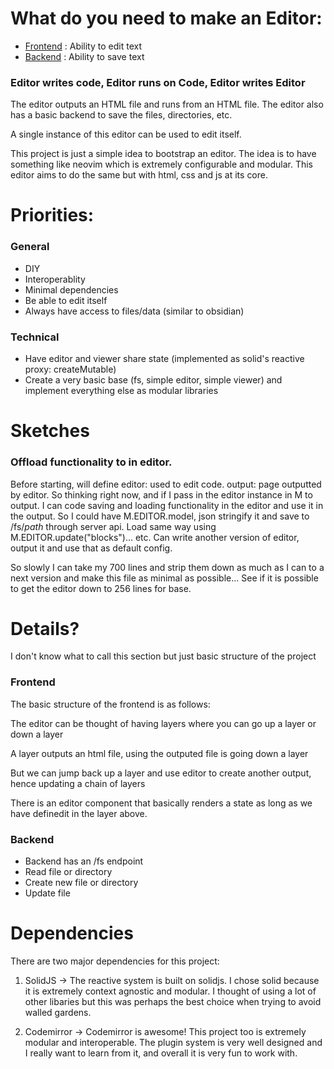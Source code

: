 # What do you need to make an Editor:
- [Frontend](#frontend) : Ability to edit text
- [Backend](#backend) : Ability to save text

### Editor writes code, Editor runs on Code, Editor writes Editor
The editor outputs an HTML file and runs from an HTML file. The editor also has a basic backend to save the files, directories, etc. 

A single instance of this editor can be used to edit itself.

This project is just a simple idea to bootstrap an editor. The idea is to have something like neovim which is extremely configurable and modular. This editor aims to do the same but with html, css and js at its core. 


# Priorities:

### General
- DIY
- Interoperablity
- Minimal dependencies
- Be able to edit itself
- Always have access to files/data (similar to obsidian)

### Technical
- Have editor and viewer share state (implemented as solid's reactive proxy: createMutable)
- Create a very basic base (fs, simple editor, simple viewer) and implement everything else as modular libraries

# Sketches

### Offload functionality to in editor.
Before starting, will define editor: used to edit code. output: page outputted by editor.
So thinking right now, and if I pass in the editor instance in M to output. I can code saving and loading functionality in the editor and use it in the output. So I could have M.EDITOR.model, json stringify it and save to /fs/*path* through server api. Load same way using M.EDITOR.update("blocks")... etc. Can write another version of editor, output it and use that as default config.

So slowly I can take my 700 lines and strip them down as much as I can to a next version and make this file as minimal as possible...
See if it is possible to get the editor down to 256 lines for base. 

# Details?
I don't know what to call this section but just basic structure of the project

### Frontend
The basic structure of the frontend is as follows:

The editor can be thought of having layers where you can go up a layer or down a layer

A layer outputs an html file, using the outputed file is going down a layer

But we can jump back up a layer and use editor to create another output, hence updating a chain of layers

There is an editor component that basically renders a state as long as we have definedit in the layer above.


### Backend
- Backend has an /fs endpoint
- Read file or directory
- Create new file or directory
- Update file

# Dependencies
There are two major dependencies for this project:

1. SolidJS -> The reactive system is built on solidjs. I chose solid because it is extremely context agnostic and modular. I thought of using a lot of other libaries but this was perhaps the best choice when trying to avoid walled gardens.

2. Codemirror -> Codemirror is awesome! This project too is extremely modular and interoperable. The plugin system is very well designed and I really want to learn from it, and overall it is very fun to work with.
